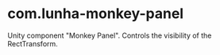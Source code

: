 # com.lunha-monkey-panel
Unity component "Monkey Panel". Controls the visibility of the RectTransform.
